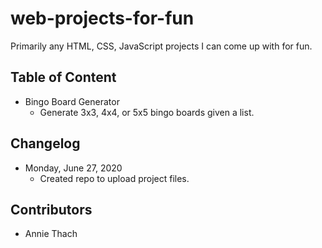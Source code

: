 # web-projects-for-fun
Primarily any HTML, CSS, JavaScript projects I can come up with for fun.

## Table of Content
- Bingo Board Generator
    - Generate 3x3, 4x4, or 5x5 bingo boards given a list.

## Changelog
- Monday, June 27, 2020
    - Created repo to upload project files.

## Contributors
- Annie Thach
